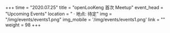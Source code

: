 +++ 
time = "2020.07.25" 
title = "openLooKeng 首次 Meetup" 
event_head = "Upcoming Events"
location = " · 地点: 待定" 
img = "/img/events/events1.png"
img_mobile = '/img/events/events1.png'
link = "" 
weight = 98
+++
